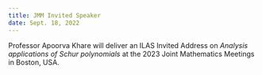 ```yaml
---
title: JMM Invited Speaker
date: Sept. 18, 2022  
---
```


Professor Apoorva Khare will deliver an ILAS Invited Address on <i>Analysis applications of Schur polynomials</i> at the 2023 Joint Mathematics Meetings in Boston, USA. 
